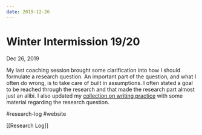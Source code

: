 ```yaml
---
date: 2019-12-26
---
```


# Winter Intermission 19/20
Dec 26, 2019

My last coaching session brought some clarification into how I should formulate a research question. An important part of the question, and what I often do wrong, is to take care of built in assumptions. I often stated a goal to be reached through the research and that made the research part almost just an alibi. I also updated my [collection on writing practice](https://www.are.na/adrian-demleitner/writing-practice-uludx_hdqo4) with some material regarding the research question.

#research-log #website

[[Research Log]]